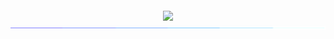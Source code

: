 <p align="center">

<img src="https://readme-typing-svg.demolab.com?font=Operator+Mono&size=37&duration=2800&pause=2000&color=7957d5&center=true&vCenter=true&width=940&height=50&lines=Hi%2C+I'm+Du-Xinyi+Welcome+to+my+Profile!" align="middle">
<img src="assets/borderseperator.gif">
